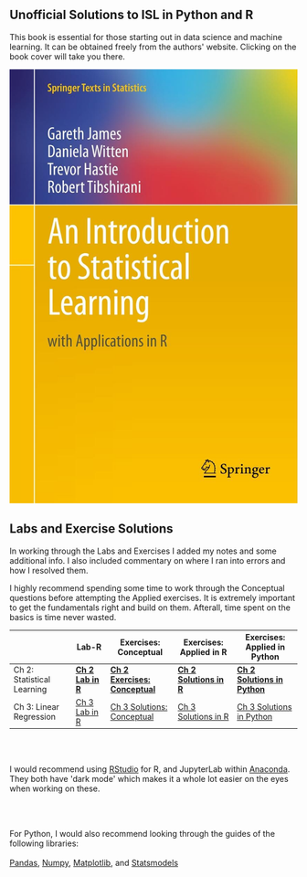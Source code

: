   
## Unofficial Solutions to ISL in Python and R


This book is essential for those starting out in data science and machine learning. 
It can be obtained freely from the authors' website. Clicking on the book cover will take you there.

[<img src="./ISL%20Cover%202.jpg" />](https://statlearning.com/)

 

  
## Labs and Exercise Solutions



In working through the Labs and Exercises I added my notes and some additional info. I also included commentary on where I ran into errors and how I resolved them.

I highly recommend spending some time to work through the Conceptual questions before attempting the Applied exercises. It is extremely important to get the fundamentals right and build on them. Afterall, time spent on the basics is time never wasted.



|    | Lab-R  | Exercises: Conceptual | Exercises: Applied in R | Exercises: Applied in Python |
| -- | ------ | ----- | ----------- | ----------- |
| Ch 2: Statistical Learning | [**Ch 2 Lab in R**](docs/Solutions/Ch-2-Statistical-Learning-R.html) | [**Ch 2 Exercises: Conceptual**](docs/Solutions/Ch-2-Statistical-Lerning-Python.html) | [**Ch 2 Solutions in R**](docs/Solutions/Ch-2-Linear-Regression-Exercises-in-R.html) | [**Ch 2 Solutions in Python**](docs/Solutions/Ch-2-Linear-Regression-Exercises-in-Python.html) |
| Ch 3: Linear Regression | [Ch 3 Lab in R](https://e-usenmez.github.io/ISL/Solutions/Ch-3-Linear-Regression-Lab-in-R.html) | [Ch 3 Solutions: Conceptual](https://e-usenmez.github.io/ISL/Solutions/Ch3-LinReg-Conceptual.html) | [Ch 3 Solutions in R](https://e-usenmez.github.io/ISL/Solutions/Ch3-LR-Applied-R.html) | [Ch 3 Solutions in Python](https://e-usenmez.github.io/ISL/Solutions/Ch3-LR-Applied-Python.html) |

<br><br>

I would recommend using [RStudio](https://rstudio.com) for R, and JupyterLab within [Anaconda](https://www.anaconda.com). 
<br>
They both have 'dark mode' which makes it a whole lot easier on the eyes when working on these.

<br><br>

For Python, I would also recommend looking through the guides of the following libraries: 
<br><br>
[Pandas](https://pandas.pydata.org), [Numpy](https://numpy.org), [Matplotlib](https://matplotlib.org), and [Statsmodels](https://www.statsmodels.org)
